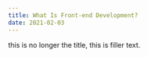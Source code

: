 ```yaml
---
title: What Is Front-end Development?
date: 2021-02-03
---
```

this is no longer the title, this is filler text.
